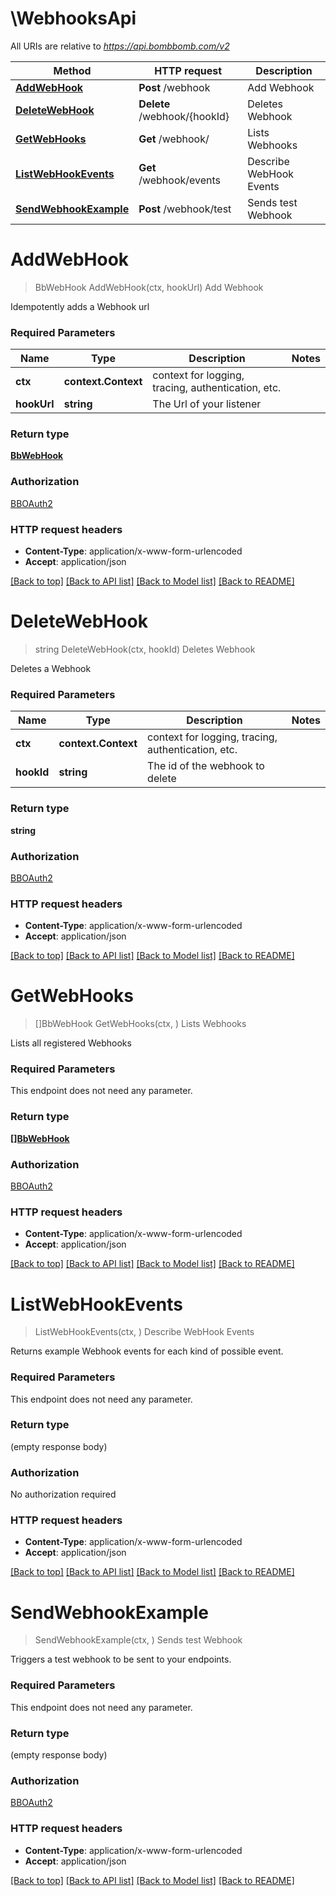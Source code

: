 # \WebhooksApi

All URIs are relative to *https://api.bombbomb.com/v2*

Method | HTTP request | Description
------------- | ------------- | -------------
[**AddWebHook**](WebhooksApi.md#AddWebHook) | **Post** /webhook | Add Webhook
[**DeleteWebHook**](WebhooksApi.md#DeleteWebHook) | **Delete** /webhook/{hookId} | Deletes Webhook
[**GetWebHooks**](WebhooksApi.md#GetWebHooks) | **Get** /webhook/ | Lists Webhooks
[**ListWebHookEvents**](WebhooksApi.md#ListWebHookEvents) | **Get** /webhook/events | Describe WebHook Events
[**SendWebhookExample**](WebhooksApi.md#SendWebhookExample) | **Post** /webhook/test | Sends test Webhook


# **AddWebHook**
> BbWebHook AddWebHook(ctx, hookUrl)
Add Webhook

Idempotently adds a Webhook url

### Required Parameters

Name | Type | Description  | Notes
------------- | ------------- | ------------- | -------------
 **ctx** | **context.Context** | context for logging, tracing, authentication, etc.
  **hookUrl** | **string**| The Url of your listener | 

### Return type

[**BbWebHook**](BBWebHook.md)

### Authorization

[BBOAuth2](../README.md#BBOAuth2)

### HTTP request headers

 - **Content-Type**: application/x-www-form-urlencoded
 - **Accept**: application/json

[[Back to top]](#) [[Back to API list]](../README.md#documentation-for-api-endpoints) [[Back to Model list]](../README.md#documentation-for-models) [[Back to README]](../README.md)

# **DeleteWebHook**
> string DeleteWebHook(ctx, hookId)
Deletes Webhook

Deletes a Webhook

### Required Parameters

Name | Type | Description  | Notes
------------- | ------------- | ------------- | -------------
 **ctx** | **context.Context** | context for logging, tracing, authentication, etc.
  **hookId** | **string**| The id of the webhook to delete | 

### Return type

**string**

### Authorization

[BBOAuth2](../README.md#BBOAuth2)

### HTTP request headers

 - **Content-Type**: application/x-www-form-urlencoded
 - **Accept**: application/json

[[Back to top]](#) [[Back to API list]](../README.md#documentation-for-api-endpoints) [[Back to Model list]](../README.md#documentation-for-models) [[Back to README]](../README.md)

# **GetWebHooks**
> []BbWebHook GetWebHooks(ctx, )
Lists Webhooks

Lists all registered Webhooks

### Required Parameters
This endpoint does not need any parameter.

### Return type

[**[]BbWebHook**](BBWebHook.md)

### Authorization

[BBOAuth2](../README.md#BBOAuth2)

### HTTP request headers

 - **Content-Type**: application/x-www-form-urlencoded
 - **Accept**: application/json

[[Back to top]](#) [[Back to API list]](../README.md#documentation-for-api-endpoints) [[Back to Model list]](../README.md#documentation-for-models) [[Back to README]](../README.md)

# **ListWebHookEvents**
> ListWebHookEvents(ctx, )
Describe WebHook Events

Returns example Webhook events for each kind of possible event.

### Required Parameters
This endpoint does not need any parameter.

### Return type

 (empty response body)

### Authorization

No authorization required

### HTTP request headers

 - **Content-Type**: application/x-www-form-urlencoded
 - **Accept**: application/json

[[Back to top]](#) [[Back to API list]](../README.md#documentation-for-api-endpoints) [[Back to Model list]](../README.md#documentation-for-models) [[Back to README]](../README.md)

# **SendWebhookExample**
> SendWebhookExample(ctx, )
Sends test Webhook

Triggers a test webhook to be sent to your endpoints.

### Required Parameters
This endpoint does not need any parameter.

### Return type

 (empty response body)

### Authorization

[BBOAuth2](../README.md#BBOAuth2)

### HTTP request headers

 - **Content-Type**: application/x-www-form-urlencoded
 - **Accept**: application/json

[[Back to top]](#) [[Back to API list]](../README.md#documentation-for-api-endpoints) [[Back to Model list]](../README.md#documentation-for-models) [[Back to README]](../README.md)

